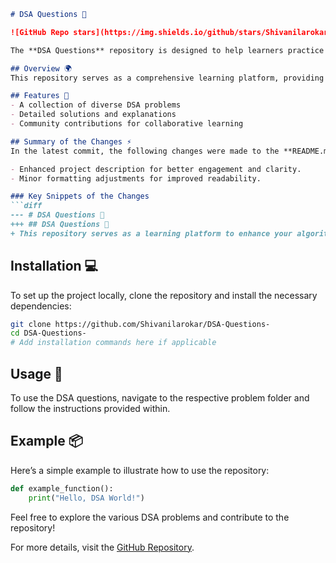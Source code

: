 ```markdown
# DSA Questions 🤖

![GitHub Repo stars](https://img.shields.io/github/stars/Shivanilarokar/DSA-Questions-?style=social) ![GitHub forks](https://img.shields.io/github/forks/Shivanilarokar/DSA-Questions-?style=social) ![GitHub issues](https://img.shields.io/github/issues/Shivanilarokar/DSA-Questions-)

The **DSA Questions** repository is designed to help learners practice and master their algorithmic skills while improving their understanding of Data Structures and Algorithms (DSA).

## Overview 🌍
This repository serves as a comprehensive learning platform, providing a wide range of DSA problems with examples and code snippets for practical understanding. Contributions are welcome!

## Features 🚀
- A collection of diverse DSA problems
- Detailed solutions and explanations
- Community contributions for collaborative learning

## Summary of the Changes ⚡
In the latest commit, the following changes were made to the **README.md** file:

- Enhanced project description for better engagement and clarity.
- Minor formatting adjustments for improved readability.

### Key Snippets of the Changes
```diff
--- # DSA Questions 🤖
+++ ## DSA Questions 🤖
+ This repository serves as a learning platform to enhance your algorithmic skills and improve your understanding of Data Structures and Algorithms (DSA).
```

## Installation 💻
To set up the project locally, clone the repository and install the necessary dependencies:

```bash
git clone https://github.com/Shivanilarokar/DSA-Questions-
cd DSA-Questions-
# Add installation commands here if applicable
```

## Usage 📖
To use the DSA questions, navigate to the respective problem folder and follow the instructions provided within.

## Example 📦
Here’s a simple example to illustrate how to use the repository:

```python
def example_function():
    print("Hello, DSA World!")
```

Feel free to explore the various DSA problems and contribute to the repository!

For more details, visit the [GitHub Repository](https://github.com/Shivanilarokar/DSA-Questions-).
```